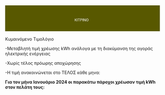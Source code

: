 ![kitrino](yellow.png)

Κυμαινόμενο Τιμολόγιο

-Μεταβλητή τιμή χρέωσης kWh ανάλογα με τη διακύμανση της αγοράς ηλεκτρικής ενέργειας

-Χωρίς τέλος πρόωρης αποχώρησης

-Η τιμή ανακοινώνεται στο ΤΕΛΟΣ κάθε μηνα:

**Για τον μήνα Ιανουάριο 2024 οι παρακάτω πάροχοι χρέωσαν τιμή kWh στον πελάτη τους:**
